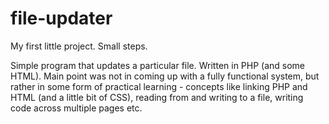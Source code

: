 # file-updater

My first little project. Small steps.

Simple program that updates a particular file. Written in PHP (and some HTML). Main point was not in coming up with a fully functional system, but rather in some form of practical learning - concepts like linking PHP and HTML (and a little bit of CSS), reading from and writing to a file, writing code across multiple pages etc.
